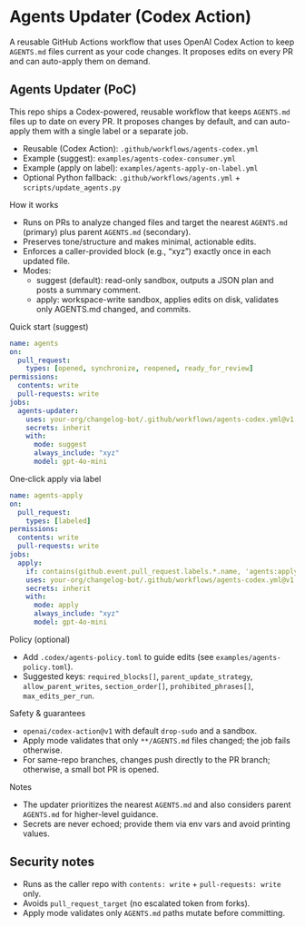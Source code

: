 # Agents Updater (Codex Action)

A reusable GitHub Actions workflow that uses OpenAI Codex Action to keep `AGENTS.md` files current as your code changes. It proposes edits on every PR and can auto-apply them on demand.

## Agents Updater (PoC)

This repo ships a Codex-powered, reusable workflow that keeps `AGENTS.md` files up to date on every PR. It proposes changes by default, and can auto-apply them with a single label or a separate job.

- Reusable (Codex Action): `.github/workflows/agents-codex.yml`
- Example (suggest): `examples/agents-codex-consumer.yml`
- Example (apply on label): `examples/agents-apply-on-label.yml`
- Optional Python fallback: `.github/workflows/agents.yml` + `scripts/update_agents.py`

How it works
- Runs on PRs to analyze changed files and target the nearest `AGENTS.md` (primary) plus parent `AGENTS.md` (secondary).
- Preserves tone/structure and makes minimal, actionable edits.
- Enforces a caller-provided block (e.g., “xyz”) exactly once in each updated file.
- Modes:
  - suggest (default): read-only sandbox, outputs a JSON plan and posts a summary comment.
  - apply: workspace-write sandbox, applies edits on disk, validates only AGENTS.md changed, and commits.

Quick start (suggest)
```yaml
name: agents
on:
  pull_request:
    types: [opened, synchronize, reopened, ready_for_review]
permissions:
  contents: write
  pull-requests: write
jobs:
  agents-updater:
    uses: your-org/changelog-bot/.github/workflows/agents-codex.yml@v1
    secrets: inherit
    with:
      mode: suggest
      always_include: "xyz"
      model: gpt-4o-mini
```

One‑click apply via label
```yaml
name: agents-apply
on:
  pull_request:
    types: [labeled]
permissions:
  contents: write
  pull-requests: write
jobs:
  apply:
    if: contains(github.event.pull_request.labels.*.name, 'agents:apply')
    uses: your-org/changelog-bot/.github/workflows/agents-codex.yml@v1
    secrets: inherit
    with:
      mode: apply
      always_include: "xyz"
      model: gpt-4o-mini
```

Policy (optional)
- Add `.codex/agents-policy.toml` to guide edits (see `examples/agents-policy.toml`).
- Suggested keys: `required_blocks[]`, `parent_update_strategy`, `allow_parent_writes`, `section_order[]`, `prohibited_phrases[]`, `max_edits_per_run`.

Safety & guarantees
- `openai/codex-action@v1` with default `drop-sudo` and a sandbox.
- Apply mode validates that only `**/AGENTS.md` files changed; the job fails otherwise.
- For same-repo branches, changes push directly to the PR branch; otherwise, a small bot PR is opened.

Notes
- The updater prioritizes the nearest `AGENTS.md` and also considers parent `AGENTS.md` for higher-level guidance.
- Secrets are never echoed; provide them via env vars and avoid printing values.

## Security notes
- Runs as the caller repo with `contents: write` + `pull-requests: write` only.
- Avoids `pull_request_target` (no escalated token from forks).
- Apply mode validates only `AGENTS.md` paths mutate before committing.
